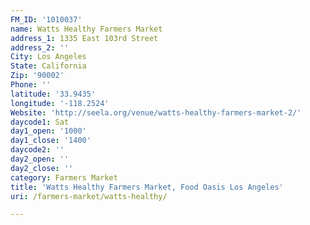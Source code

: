 ```yaml
---
FM_ID: '1010037'
name: Watts Healthy Farmers Market
address_1: 1335 East 103rd Street
address_2: ''
City: Los Angeles
State: California
Zip: '90002'
Phone: ''
latitude: '33.9435'
longitude: '-118.2524'
Website: 'http://seela.org/venue/watts-healthy-farmers-market-2/'
daycode1: Sat
day1_open: '1000'
day1_close: '1400'
daycode2: ''
day2_open: ''
day2_close: ''
category: Farmers Market
title: 'Watts Healthy Farmers Market, Food Oasis Los Angeles'
uri: /farmers-market/watts-healthy/

---
```

